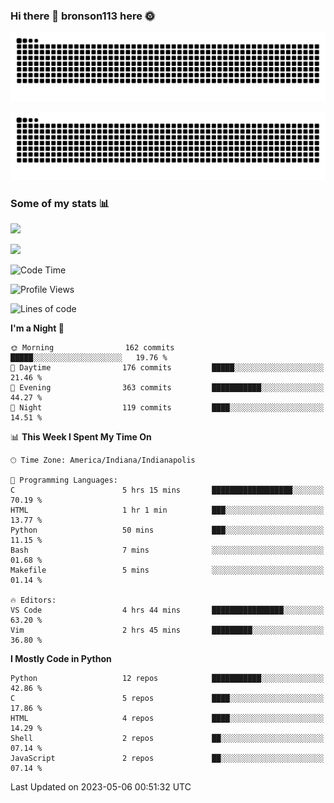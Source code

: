 ### Hi there 👋 bronson113 here 🌞
<div align="center">

![GitHub Snake Light](https://raw.githubusercontent.com/bronson113/bronson113/snake/github-snake.svg#gh-light-mode-only)

![GitHub Snake dark](https://raw.githubusercontent.com/bronson113/bronson113/snake/github-snake-dark.svg#gh-dark-mode-only)

</div>

### Some of my stats 📊
![](https://github-readme-stats-sigma-five.vercel.app/api?username=bronson113&theme=transparent&show_icons=true)

![](https://github-readme-stats-sigma-five.vercel.app/api/top-langs/?username=bronson113&theme=transparent&layout=compact&card_width=445)



<!--START_SECTION:waka-->
![Code Time](http://img.shields.io/badge/Code%20Time-208%20hrs%2051%20mins-blue)

![Profile Views](http://img.shields.io/badge/Profile%20Views-0-blue)

![Lines of code](https://img.shields.io/badge/From%20Hello%20World%20I%27ve%20Written-7.1%20million%20lines%20of%20code-blue)

**I'm a Night 🦉** 

```text
🌞 Morning                162 commits         █████░░░░░░░░░░░░░░░░░░░░   19.76 % 
🌆 Daytime                176 commits         █████░░░░░░░░░░░░░░░░░░░░   21.46 % 
🌃 Evening                363 commits         ███████████░░░░░░░░░░░░░░   44.27 % 
🌙 Night                  119 commits         ████░░░░░░░░░░░░░░░░░░░░░   14.51 % 
```


📊 **This Week I Spent My Time On** 

```text
🕑︎ Time Zone: America/Indiana/Indianapolis

💬 Programming Languages: 
C                        5 hrs 15 mins       ██████████████████░░░░░░░   70.19 % 
HTML                     1 hr 1 min          ███░░░░░░░░░░░░░░░░░░░░░░   13.77 % 
Python                   50 mins             ███░░░░░░░░░░░░░░░░░░░░░░   11.15 % 
Bash                     7 mins              ░░░░░░░░░░░░░░░░░░░░░░░░░   01.68 % 
Makefile                 5 mins              ░░░░░░░░░░░░░░░░░░░░░░░░░   01.14 % 

🔥 Editors: 
VS Code                  4 hrs 44 mins       ████████████████░░░░░░░░░   63.20 % 
Vim                      2 hrs 45 mins       █████████░░░░░░░░░░░░░░░░   36.80 % 
```

**I Mostly Code in Python** 

```text
Python                   12 repos            ███████████░░░░░░░░░░░░░░   42.86 % 
C                        5 repos             ████░░░░░░░░░░░░░░░░░░░░░   17.86 % 
HTML                     4 repos             ████░░░░░░░░░░░░░░░░░░░░░   14.29 % 
Shell                    2 repos             ██░░░░░░░░░░░░░░░░░░░░░░░   07.14 % 
JavaScript               2 repos             ██░░░░░░░░░░░░░░░░░░░░░░░   07.14 % 
```




 Last Updated on 2023-05-06 00:51:32 UTC
<!--END_SECTION:waka-->
